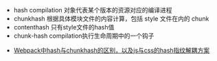 - hash        compilation 对象代表某个版本的资源对应的编译进程
- chunkhash   根据具体模块文件的内容计算，包括 style 文件在内的 chunk
- contenthash 只有style文件的hash值
- chunk-hash  compilation执行生命周期中的一个钩子

* [Webpack中hash与chunkhash的区别，以及js与css的hash指纹解耦方案](https://zhuanlan.zhihu.com/p/23595975)
